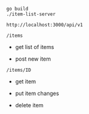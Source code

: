 ```
go build
./item-list-server
```

`http://localhost:3000/api/v1`

`/items`

+ get list of items

+ post new item


`/items/ID`

+ get item

+ put item changes

+ delete item